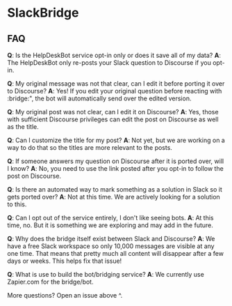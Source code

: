 # SlackBridge

## FAQ

**Q**: Is the HelpDeskBot service opt-in only or does it save all of my data?
**A**: The HelpDeskBot only re-posts your Slack question to Discourse if you opt-in. 

**Q**: My original message was not that clear, can I edit it before porting it over to Discourse? 
**A**: Yes! If you edit your original question before reacting with :bridge:", the bot will automatically send over the edited version. 

**Q**: My original post was not clear, can I edit it on Discourse? 
**A**: Yes, those with sufficient Discourse privileges can edit the post on Discourse as well as the title. 

**Q**: Can I customize the title for my post?
**A**: Not yet, but we are working on a way to do that so the titles are more relevant to the posts. 

**Q**: If someone answers my question on Discourse after it is ported over, will I know? 
**A**: No, you need to use the link posted after you opt-in to follow the post on Discourse. 

**Q**: Is there an automated way to mark something as a solution in Slack so it gets ported over? 
**A**: Not at this time. We are actively looking for a solution to this. 

**Q**: Can I opt out of the service entirely, I don't like seeing bots. 
**A**: At this time, no. But it is something we are exploring and may add in the future. 

**Q**: Why does the bridge itself exist between Slack and Discourse? 
**A**: We have a free Slack workspace so only 10,000 messages are visible at any one time. That means that pretty much all content will disappear after a few days or weeks. This helps fix that issue! 

**Q**: What is use to build the bot/bridging service? 
**A**: We currently use Zapier.com for the bridge/bot. 

More questions? Open an issue above ^. 
 
